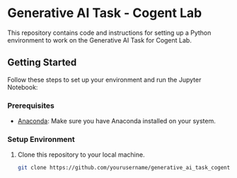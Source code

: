 # Generative AI Task - Cogent Lab

This repository contains code and instructions for setting up a Python environment to work on the Generative AI Task for Cogent Lab.

## Getting Started

Follow these steps to set up your environment and run the Jupyter Notebook:

### Prerequisites

- [Anaconda](https://www.anaconda.com/products/individual): Make sure you have Anaconda installed on your system.

### Setup Environment

1. Clone this repository to your local machine.

   ```bash
   git clone https://github.com/yourusername/generative_ai_task_cogentlab.git
